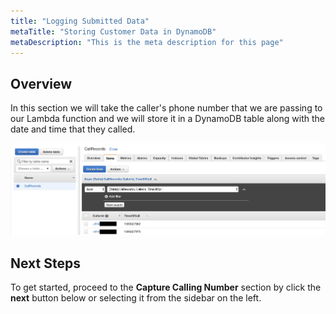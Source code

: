 ```yaml
---
title: "Logging Submitted Data"
metaTitle: "Storing Customer Data in DynamoDB"
metaDescription: "This is the meta description for this page"
---
```


## Overview
In this section we will take the caller's phone number that we are passing to our Lambda function and we will store it in a DynamoDB table along with the date and time that they called. 

![First Contact Flow](./LoggingCustomerDetails.png)

## Next Steps
To get started, proceed to the <b>Capture Calling Number</b> section by click the <b>next</b> button below or selecting it from the sidebar on the left.
